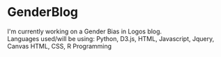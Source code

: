 # GenderBlog

I'm currently working on a Gender Bias in Logos blog.
<br>Languages used/will be using: Python, D3.js, HTML, Javascript, Jquery, Canvas HTML, CSS, R Programming
